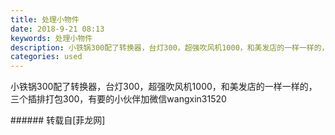 ```yaml
---
title: 处理小物件
date: 2018-9-21 08:13
keywords: 处理小物件
description: 小铁锅300配了转换器，台灯300，超强吹风机1000，和美发店的一样一样的，三个插排打包300，有要的小伙伴加微信wangxin31520
categories: used
---
```

<td class="t_f" id="postmessage_1846876">

小铁锅300配了转换器，台灯300，超强吹风机1000，和美发店的一样一样的，三个插排打包300，有要的小伙伴加微信wangxin31520<br/>
</td>
###### 转载自[菲龙网]